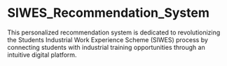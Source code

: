 # SIWES_Recommendation_System
This personalized recommendation system is dedicated to revolutionizing the Students Industrial Work Experience Scheme (SIWES) process by connecting students with industrial training opportunities through an intuitive digital platform.
